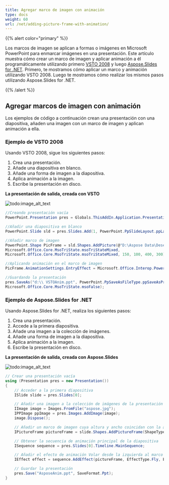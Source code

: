 ```yaml
---
title: Agregar marco de imagen con animación
type: docs
weight: 60
url: /net/adding-picture-frame-with-animation/
---
```


{{% alert color="primary" %}} 

Los marcos de imagen se aplican a formas o imágenes en Microsoft PowerPoint para enmarcar imágenes en una presentación. Este artículo muestra cómo crear un marco de imagen y aplicar animación a él programáticamente utilizando primero [VSTO 2008](/slides/net/adding-picture-frame-with-animation/) y luego [Aspose.Slides for .NET](/slides/net/adding-picture-frame-with-animation/). Primero, te mostramos cómo aplicar un marco y animación utilizando VSTO 2008. Luego te mostramos cómo realizar los mismos pasos utilizando Aspose.Slides for .NET.

{{% /alert %}} 
## **Agregar marcos de imagen con animación**
Los ejemplos de código a continuación crean una presentación con una diapositiva, añaden una imagen con un marco de imagen y aplican animación a ella.
### **Ejemplo de VSTO 2008**
Usando VSTO 2008, sigue los siguientes pasos:

1. Crea una presentación.
1. Añade una diapositiva en blanco.
1. Añade una forma de imagen a la diapositiva.
1. Aplica animación a la imagen.
1. Escribe la presentación en disco.

**La presentación de salida, creada con VSTO** 

![todo:image_alt_text](adding-picture-frame-with-animation_1.png)



```c#
//Creando presentación vacía
PowerPoint.Presentation pres = Globals.ThisAddIn.Application.Presentations.Add(Microsoft.Office.Core.MsoTriState.msoFalse);

//Añadir una diapositiva en blanco
PowerPoint.Slide sld = pres.Slides.Add(1, PowerPoint.PpSlideLayout.ppLayoutBlank);

//Añadir marco de imagen
PowerPoint.Shape PicFrame = sld.Shapes.AddPicture(@"D:\Aspose Data\Desert.jpg",
Microsoft.Office.Core.MsoTriState.msoTriStateMixed,
Microsoft.Office.Core.MsoTriState.msoTriStateMixed, 150, 100, 400, 300);

//Aplicando animación en el marco de imagen
PicFrame.AnimationSettings.EntryEffect = Microsoft.Office.Interop.PowerPoint.PpEntryEffect.ppEffectBoxIn;

//Guardando la presentación
pres.SaveAs("d:\\ VSTOAnim.ppt", PowerPoint.PpSaveAsFileType.ppSaveAsPresentation,
Microsoft.Office.Core.MsoTriState.msoFalse);
```


### **Ejemplo de Aspose.Slides for .NET**
Usando Aspose.Slides for .NET, realiza los siguientes pasos:

1. Crea una presentación.
1. Accede a la primera diapositiva.
1. Añade una imagen a la colección de imágenes.
1. Añade una forma de imagen a la diapositiva.
1. Aplica animación a la imagen.
1. Escribe la presentación en disco.

**La presentación de salida, creada con Aspose.Slides** 

![todo:image_alt_text](adding-picture-frame-with-animation_2.png)



```c#
// Crear una presentación vacía
using (Presentation pres = new Presentation())
{
    // Acceder a la primera diapositiva
    ISlide slide = pres.Slides[0];

    // Añadir una imagen a la colección de imágenes de la presentación
    IImage image = Images.FromFile("aspose.jpg");
    IPPImage ppImage = pres.Images.AddImage(image);
    image.Dispose();

    // Añadir un marco de imagen cuya altura y ancho coincidan con la altura y ancho de la imagen
    IPictureFrame pictureFrame = slide.Shapes.AddPictureFrame(ShapeType.Rectangle, 50, 150, ppImage.Width, ppImage.Height, ppImage);

    // Obtener la secuencia de animación principal de la diapositiva
    ISequence sequence = pres.Slides[0].Timeline.MainSequence;

    // Añadir el efecto de animación Volar desde la izquierda al marco de imagen
    IEffect effect = sequence.AddEffect(pictureFrame, EffectType.Fly, EffectSubtype.Left, EffectTriggerType.OnClick);

    // Guardar la presentación
    pres.Save("AsposeAnim.ppt", SaveFormat.Ppt);
}
```